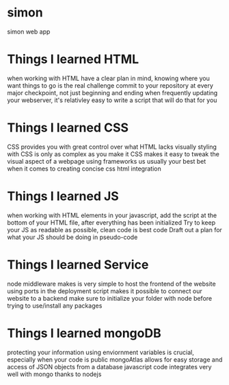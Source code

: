 # simon
simon web app


# Things I learned HTML
when working with HTML have a clear plan in mind, knowing where you want things to go is the real challenge
commit to your repository at every major checkpoint, not just beginning and ending
when frequently updating your webserver, it's relativley easy to write a script that will do that for you 

# Things I learned CSS
CSS provides you with great control over what HTML lacks visually
styling with CSS is only as complex as you make it
CSS makes it easy to tweak the visual aspect of a webpage
using frameworks us usually your best bet when it comes to creating concise css html integration

# Things I learned JS
when working with HTML elements in your javascript, add the script at the bottom of your HTML file, after everything has been initialized
Try to keep your JS as readable as possible, clean code is best code
Draft out a plan for what your JS should be doing in pseudo-code

# Things I learned Service
node middleware makes is very simple to host the frontend of the website
using ports in the deployment script makes it possible to connect our website to a backend
make sure to initialize your folder with node before trying to use/install any packages

# Things I learned mongoDB
protecting your information using enviornment variables is crucial, especially when your code is public
mongoAtlas allows for easy storage and access of JSON objects from a database
javascript code integrates very well with mongo thanks to nodejs